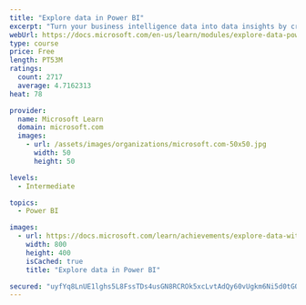 ```yaml
---
title: "Explore data in Power BI"
excerpt: "Turn your business intelligence data into data insights by creating and configuring Power BI dashboards."
webUrl: https://docs.microsoft.com/en-us/learn/modules/explore-data-power-bi/
type: course
price: Free
length: PT53M
ratings:
  count: 2717
  average: 4.7162313
heat: 78

provider:
  name: Microsoft Learn
  domain: microsoft.com
  images:
    - url: /assets/images/organizations/microsoft.com-50x50.jpg
      width: 50
      height: 50

levels:
  - Intermediate

topics:
  - Power BI

images:
  - url: https://docs.microsoft.com/learn/achievements/explore-data-with-power-bi-desktop-social.png
    width: 800
    height: 400
    isCached: true
    title: "Explore data in Power BI"

secured: "uyfYq8LnUE1lghs5L8FssTDs4usGN8RCROk5xcLvtAdQy60vUgkm6Ni5d0tGOTikjC72Ml9/WwhJHggsx3n1J6ayKjbPe4jROWnbDrJu1Y5q5XLUADUU7kucbkuC+c6xpYp91wMUsWAu8iCiRiMSY9lFob3QPsTS89mMkZQztyEN5bhENLUtwm0jzhqrUIEAnrIQSlTDADZXNN7b6B/4Snx9hhMtF5sSRNp/yOdoq8eN2lgJhvSugLBtLqykyvhwIV+I0o+dqo7MRYbJ8jMUF+sT3Ovp0c4SoTzYETZjZOzkB16EPvSFfX29ZArfmeJBa+3vkAlZA9dLkH6Prus7Lm08SZxY+A8asN0umP5+UzMWgEBBRhHwvEgOCK0U2lm4bxWhORMAfBUmlfAelwHSPw==;omEo2ibJWfwRMBMrIu97mA=="
---
```


